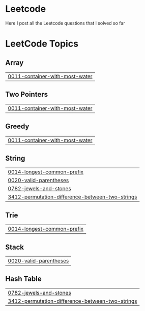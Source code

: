 # Leetcode
Here I post all the Leetcode questions that I solved so far

<!---LeetCode Topics Start-->
# LeetCode Topics
## Array
|  |
| ------- |
| [0011-container-with-most-water](https://github.com/AhmedBakry024/Leetcode/tree/master/0011-container-with-most-water) |
## Two Pointers
|  |
| ------- |
| [0011-container-with-most-water](https://github.com/AhmedBakry024/Leetcode/tree/master/0011-container-with-most-water) |
## Greedy
|  |
| ------- |
| [0011-container-with-most-water](https://github.com/AhmedBakry024/Leetcode/tree/master/0011-container-with-most-water) |
## String
|  |
| ------- |
| [0014-longest-common-prefix](https://github.com/AhmedBakry024/Leetcode/tree/master/0014-longest-common-prefix) |
| [0020-valid-parentheses](https://github.com/AhmedBakry024/Leetcode/tree/master/0020-valid-parentheses) |
| [0782-jewels-and-stones](https://github.com/AhmedBakry024/Leetcode/tree/master/0782-jewels-and-stones) |
| [3412-permutation-difference-between-two-strings](https://github.com/AhmedBakry024/Leetcode/tree/master/3412-permutation-difference-between-two-strings) |
## Trie
|  |
| ------- |
| [0014-longest-common-prefix](https://github.com/AhmedBakry024/Leetcode/tree/master/0014-longest-common-prefix) |
## Stack
|  |
| ------- |
| [0020-valid-parentheses](https://github.com/AhmedBakry024/Leetcode/tree/master/0020-valid-parentheses) |
## Hash Table
|  |
| ------- |
| [0782-jewels-and-stones](https://github.com/AhmedBakry024/Leetcode/tree/master/0782-jewels-and-stones) |
| [3412-permutation-difference-between-two-strings](https://github.com/AhmedBakry024/Leetcode/tree/master/3412-permutation-difference-between-two-strings) |
<!---LeetCode Topics End-->